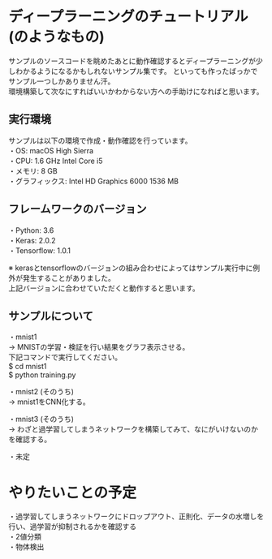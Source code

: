 ディープラーニングのチュートリアル(のようなもの)
====

サンプルのソースコードを眺めたあとに動作確認するとディープラーニングが少しわかるようになるかもしれないサンプル集です。
といっても作ったばっかでサンプル一つしかありません汗。  
環境構築して次なにすればいいかわからない方への手助けになればと思います。  

## 実行環境
サンプルは以下の環境で作成・動作確認を行っています。  
・OS: macOS High Sierra  
・CPU: 1.6 GHz Intel Core i5  
・メモリ: 8 GB  
・グラフィックス: Intel HD Graphics 6000 1536 MB  

## フレームワークのバージョン
・Python: 3.6  
・Keras: 2.0.2  
・Tensorflow: 1.0.1  

※ kerasとtensorflowのバージョンの組み合わせによってはサンプル実行中に例外が発生することがありました。  
上記バージョンに合わせていただくと動作すると思います。  

## サンプルについて
・mnist1  
   → MNISTの学習・検証を行い結果をグラフ表示させる。  
       下記コマンドで実行してください。  
       $ cd mnist1  
       $ python training.py  
  
・mnist2 (そのうち)  
   → mnist1をCNN化する。  
  
・mnist3 (そのうち)  
   → わざと過学習してしまうネットワークを構築してみて、なにがいけないのかを確認する。  
  
・未定  
  
# やりたいことの予定
・過学習してしまうネットワークにドロップアウト、正則化、データの水増しを行い、過学習が抑制されるかを確認する  
・2値分類  
・物体検出  
